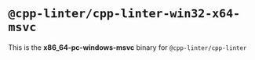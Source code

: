 # `@cpp-linter/cpp-linter-win32-x64-msvc`

This is the **x86_64-pc-windows-msvc** binary for `@cpp-linter/cpp-linter`
